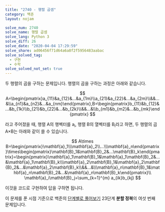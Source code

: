 ```yaml
---
title: "2740 - 행렬 곱셈"
category: 백준
layout: nojam

solve_num: 2740
solve_name: 행렬 곱셈
solve_lang: Python 3
solve_diff: 26
solve_date: "2020-04-04 17:29:59"
solve_share: ad06456f71d64a6a8f2f5956483aabac
solve_solved_tag:
  - 구현
  - 수학
solve_solved_not_set: true
---
```


두 행렬의 곱을 구하는 문제입니다. 행렬의 곱을 구하는 과정은 아래와 같습니다.

$$
A=\begin{pmatrix}a_{11}&a_{12}&...&a_{1m}\\a_{21}&a_{22}&...&a_{2m}\\&&...&\\a_{n1}&a_{n2}&...&a_{nm}\end{pmatrix},B=\begin{pmatrix}b_{11}&b_{12}&...&b_{1k}\\b_{21}&b_{22}&...&b_{2k}\\&&...&\\b_{m1}&b_{m2}&...&b_{mk}\end{pmatrix}
$$

라고 주어졌을 때, 행렬 A의 행벡터를 a<sub>i</sub>, 행렬 B의 열벡터를 B<sub>i</sub>라고 하면, 두 행렬의 곱 A×B는 아래와 같이 쓸 수 있습니다.

$$
A\times B=\begin{pmatrix}\mathbf{a}_1\\\mathbf{a}_2\\...\\\mathbf{a}_n\end{pmatrix}\times\begin{pmatrix}\mathbf{B}_1&\mathbf{B}_2&...\mathbf{B}_k\end{pmatrix}=\begin{pmatrix}\mathbf{a}_1\mathbf{B}_1&\mathbf{a}_1\mathbf{B}_2&...&\mathbf{a}_1\mathbf{B}_k\\\mathbf{a}_2\mathbf{B}_1&\mathbf{a}_2\mathbf{B}_2&...&\mathbf{a}_2\mathbf{B}_k\\&&...&\\\mathbf{a}_n\mathbf{B}_1&\mathbf{a}_n\mathbf{B}_2&...&\mathbf{a}_n\mathbf{B}_k\end{pmatrix}\\
\mathbf{a}_i\mathbf{B}_j=\sum_{k=1}^{m} a_{ik}b_{kj}
$$

이것을 코드로 구현하여 답을 구하면 됩니다.

이 문제를 푼 시점 기준으로 백준의 [단계별로 풀어보기](http://noj.am/p/s) 23단계 **분할 정복**의 여섯 번째 문제입니다.
